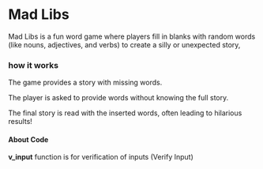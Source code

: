 # Mad Libs

Mad Libs is a fun word game where players fill in blanks with random words (like nouns, adjectives, and verbs) to create a silly or unexpected story,

### how it works
The game provides a story with missing words.

The player is asked to provide words without knowing the full story.

The final story is read with the inserted words, often leading to hilarious results!

#### About Code

**v_input** function is for verification of inputs (Verify Input)
